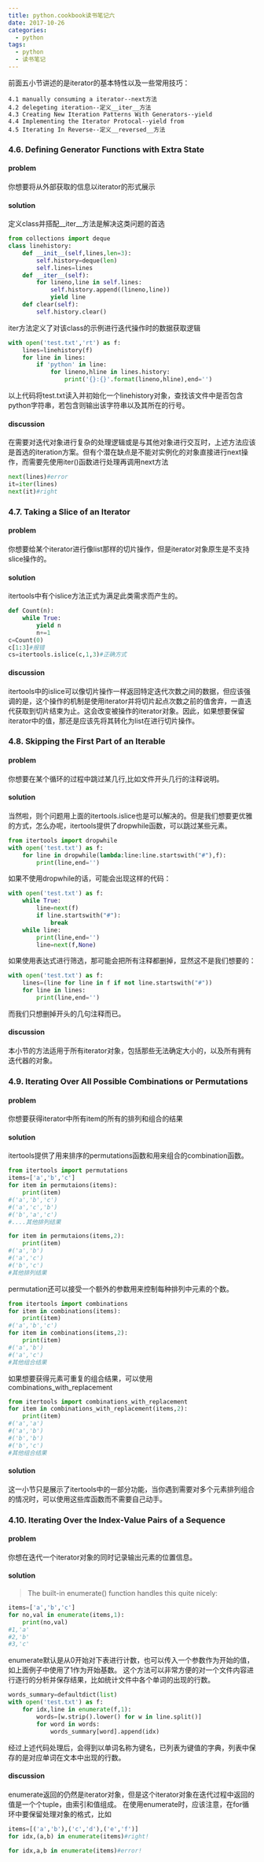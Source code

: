 ```yaml
---
title: python.cookbook读书笔记六
date: 2017-10-26
categories: 
  - python
tags: 
  - python
  - 读书笔记
---
```

前面五小节讲述的是iterator的基本特性以及一些常用技巧：
    
    4.1 manually consuming a iterator--next方法
    4.2 delegeting iteration--定义__iter__方法
    4.3 Creating New Iteration Patterns With Generators--yield
    4.4 Implementing the Iterator Protocal--yield from
    4.5 Iterating In Reverse--定义__reversed__方法

<!-- more -->
### 4.6. Defining Generator Functions with Extra State
#### problem
你想要将从外部获取的信息以iterator的形式展示
#### solution
定义class并搭配__iter__方法是解决这类问题的首选
```python
from collections import deque
class linehistory:
    def __init__(self,lines,len=3):
        self.history=deque(len)
        self.lines=lines
    def __iter__(self):
        for lineno,line in self.lines:
            self.history.append((lineno,line))
            yield line
    def clear(self):
        self.history.clear()
````
iter方法定义了对该class的示例进行迭代操作时的数据获取逻辑
```python
with open('test.txt','rt') as f:
    lines=linehistory(f)
    for line in lines:
        if 'python' in line:
            for lineno,hline in lines.history:
                print('{}:{}'.format(lineno,hline),end='')
```
以上代码将test.txt读入并初始化一个linehistory对象，查找该文件中是否包含python字符串，若包含则输出该字符串以及其所在的行号。
#### discussion
在需要对迭代对象进行复杂的处理逻辑或是与其他对象进行交互时，上述方法应该是首选的iteration方案。但有个潜在缺点是不能对实例化的对象直接进行next操作，而需要先使用iter()函数进行处理再调用next方法
```python
next(lines)#error
it=iter(lines)
next(it)#right
```

### 4.7. Taking a Slice of an Iterator
#### problem
你想要给某个iterator进行像list那样的切片操作，但是iterator对象原生是不支持slice操作的。
#### solution
itertools中有个islice方法正式为满足此类需求而产生的。
```python
def Count(n):
    while True:
        yield n
        n+=1
c=Count(0)
c[1:3]#报错
cs=itertools.islice(c,1,3)#正确方式
```
#### discussion
itertools中的islice可以像切片操作一样返回特定迭代次数之间的数据，但应该强调的是，这个操作的机制是使用iterator并将切片起点次数之前的值舍弃，一直迭代获取到切片结束为止。这会改变被操作的iterator对象。因此，如果想要保留iterator中的值，那还是应该先将其转化为list在进行切片操作。

### 4.8. Skipping the First Part of an Iterable
#### problem
你想要在某个循环的过程中跳过某几行,比如文件开头几行的注释说明。
#### solution
当然啦，则个问题用上面的itertools.islice也是可以解决的。但是我们想要更优雅的方式，怎么办呢，itertools提供了dropwhile函数，可以跳过某些元素。
```python
from itertools import dropwhile
with open('test.txt') as f:
    for line in dropwhile(lambda:line:line.startswith("#"),f):
        print(line,end='')
```
如果不使用dropwhile的话，可能会出现这样的代码：
```python
with open('test.txt') as f:
    while True:
        line=next(f)
        if line.startswith("#"):
            break
    while line:
        print(line,end='')
        line=next(f,None)
```
如果使用表达式进行筛选，那可能会把所有注释都删掉，显然这不是我们想要的：
```python
with open('test.txt') as f:
    lines=(line for line in f if not line.startswith("#"))
    for line in lines:
        print(line,end='')
````
而我们只想删掉开头的几句注释而已。
#### discussion
本小节的方法适用于所有iterator对象，包括那些无法确定大小的，以及所有拥有迭代器的对象。

### 4.9. Iterating Over All Possible Combinations or Permutations
#### problem
你想要获得iterator中所有item的所有的排列和组合的结果
#### solution
itertools提供了用来排序的permutations函数和用来组合的combination函数。
```python
from itertools import permutations
items=['a','b','c']
for item in permutaions(items):
    print(item)
#('a','b','c')
#('a','c','b')
#('b','a','c')
#....其他排列结果

for item in permutaions(items,2):
    print(item)
#('a','b')
#('a','c')
#('b','c')
#其他排列结果
```
permutation还可以接受一个额外的参数用来控制每种排列中元素的个数。
```python
from itertools import combinations
for item in combinations(items):
    print(item)
#('a','b','c')
for item in combinations(items,2):
    print(item)
#('a','b')
#('a','c')
#其他组合结果
```
如果想要获得元素可重复的组合结果，可以使用combinations_with_replacement
```python
from itertools import combinations_with_replacement
for item in combinations_with_replacement(items,2):
    print(item)
#('a','a')
#('a','b')
#('b','b')
#('b','c')
#其他组合结果
```
#### solution
这一小节只是展示了itertools中的一部分功能，当你遇到需要对多个元素排列组合的情况时，可以使用这些库函数而不需要自己动手。

### 4.10. Iterating Over the Index-Value Pairs of a Sequence
#### problem
你想在迭代一个iterator对象的同时记录输出元素的位置信息。
#### solution

>The built-in enumerate() function handles this quite nicely:

```python
items=['a','b','c']
for no,val in enumerate(items,1):
    print(no,val)
#1,'a'
#2,'b'
#3,'c'
```
enumerate默认是从0开始对下表进行计数，也可以传入一个参数作为开始的值，如上面例子中使用了1作为开始基数。
这个方法可以非常方便的对一个文件内容进行逐行的分析并保存结果，比如统计文件中各个单词的出现的行数。
```python
words_summary=defaultdict(list)
with open('test.txt') as f:
	for idx,line in enumerate(f,1):
		words=[w.strip().lower() for w in line.split()]
		for word in words:
			words_summary[word].append(idx)
```
经过上述代码处理后，会得到以单词名称为键名，已列表为键值的字典，列表中保存的是对应单词在文本中出现的行数。
#### discussion
enumerate返回的仍然是iterator对象，但是这个iterator对象在迭代过程中返回的值是一个个tuple，由索引和值组成。
在使用enumerate时，应该注意，在for循环中要保留处理对象的格式，比如
```python
items=[('a','b'),('c','d'),('e','f')]
for idx,(a,b) in enumerate(items)#right!

for idx,a,b in enumerate(items)#error!
```